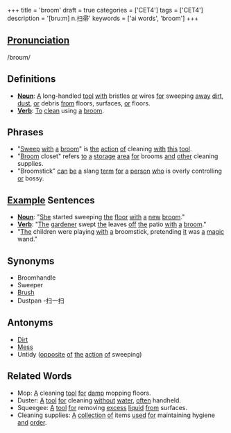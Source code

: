 +++
title = 'broom'
draft = true
categories = ['CET4']
tags = ['CET4']
description = '[bruːm] n.扫帚'
keywords = ['ai words', 'broom']
+++

## [Pronunciation](/en/post/pronunciation/)
/broʊm/

## Definitions
- **[Noun](/en/post/noun/)**: [A](/en/post/a/) long-handled [tool](/en/post/tool/) [with](/en/post/with/) bristles [or](/en/post/or/) wires [for](/en/post/for/) sweeping [away](/en/post/away/) [dirt](/en/post/dirt/), [dust](/en/post/dust/), [or](/en/post/or/) debris [from](/en/post/from/) floors, surfaces, [or](/en/post/or/) floors.
- **[Verb](/en/post/verb/)**: [To](/en/post/to/) [clean](/en/post/clean/) using [a](/en/post/a/) [broom](/en/post/broom/).

## Phrases
- "[Sweep](/en/post/sweep/) [with](/en/post/with/) [a](/en/post/a/) [broom](/en/post/broom/)" is [the](/en/post/the/) [action](/en/post/action/) [of](/en/post/of/) cleaning [with](/en/post/with/) [this](/en/post/this/) [tool](/en/post/tool/).
- "[Broom](/en/post/broom/) closet" refers [to](/en/post/to/) [a](/en/post/a/) [storage](/en/post/storage/) [area](/en/post/area/) [for](/en/post/for/) brooms [and](/en/post/and/) [other](/en/post/other/) cleaning supplies.
- "Broomstick" [can](/en/post/can/) [be](/en/post/be/) [a](/en/post/a/) slang [term](/en/post/term/) [for](/en/post/for/) [a](/en/post/a/) [person](/en/post/person/) [who](/en/post/who/) is overly controlling [or](/en/post/or/) bossy.

## [Example](/en/post/example/) Sentences
- **[Noun](/en/post/noun/)**: "[She](/en/post/she/) started sweeping [the](/en/post/the/) [floor](/en/post/floor/) [with](/en/post/with/) [a](/en/post/a/) [new](/en/post/new/) [broom](/en/post/broom/)."
- **[Verb](/en/post/verb/)**: "[The](/en/post/the/) [gardener](/en/post/gardener/) swept [the](/en/post/the/) leaves [off](/en/post/off/) [the](/en/post/the/) patio [with](/en/post/with/) [a](/en/post/a/) [broom](/en/post/broom/)."
- "[The](/en/post/the/) children were playing [with](/en/post/with/) [a](/en/post/a/) broomstick, pretending [it](/en/post/it/) was [a](/en/post/a/) [magic](/en/post/magic/) wand."

## Synonyms
- Broomhandle
- Sweeper
- [Brush](/en/post/brush/)
- Dustpan
-扫一扫

## Antonyms
- [Dirt](/en/post/dirt/)
- [Mess](/en/post/mess/)
- Untidy ([opposite](/en/post/opposite/) [of](/en/post/of/) [the](/en/post/the/) [action](/en/post/action/) [of](/en/post/of/) sweeping)

## Related Words
- Mop: [A](/en/post/a/) cleaning [tool](/en/post/tool/) [for](/en/post/for/) [damp](/en/post/damp/) mopping floors.
- Duster: [A](/en/post/a/) [tool](/en/post/tool/) [for](/en/post/for/) cleaning [without](/en/post/without/) [water](/en/post/water/), [often](/en/post/often/) handheld.
- Squeegee: [A](/en/post/a/) [tool](/en/post/tool/) [for](/en/post/for/) removing [excess](/en/post/excess/) [liquid](/en/post/liquid/) [from](/en/post/from/) surfaces.
- Cleaning supplies: [A](/en/post/a/) [collection](/en/post/collection/) [of](/en/post/of/) items [used](/en/post/used/) [for](/en/post/for/) maintaining hygiene [and](/en/post/and/) [order](/en/post/order/).
